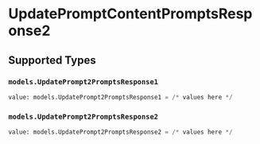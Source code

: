 # UpdatePromptContentPromptsResponse2


## Supported Types

### `models.UpdatePrompt2PromptsResponse1`

```python
value: models.UpdatePrompt2PromptsResponse1 = /* values here */
```

### `models.UpdatePrompt2PromptsResponse2`

```python
value: models.UpdatePrompt2PromptsResponse2 = /* values here */
```

